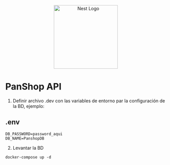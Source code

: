 <p align="center">
  <a href="http://nestjs.com/" target="blank"><img src="https://nestjs.com/img/logo-small.svg" width="200" alt="Nest Logo" /></a>
</p>

# PanShop API

1. Definir archivo .dev con las variables de entorno par la configuración de la BD, ejemplo:

## .env

```
DB_PASSWORD=password_aqui
DB_NAME=PanshopDB
```

2. Levantar la BD

```
docker-compose up -d
```
